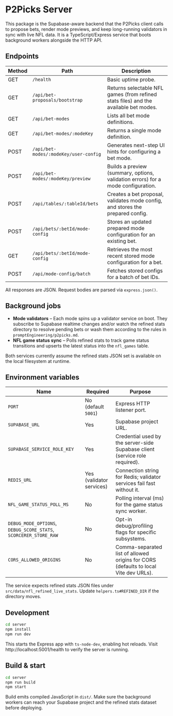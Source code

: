 # P2Picks Server

This package is the Supabase-aware backend that the P2Picks client calls to propose bets, render mode previews, and keep long-running validators in sync with live NFL data. It is a TypeScript/Express service that boots background workers alongside the HTTP API.

## Endpoints

| Method | Path | Description |
| --- | --- | --- |
| GET | `/health` | Basic uptime probe. |
| GET | `/api/bet-proposals/bootstrap` | Returns selectable NFL games (from refined stats files) and the available bet modes. |
| GET | `/api/bet-modes` | Lists all bet mode definitions. |
| GET | `/api/bet-modes/:modeKey` | Returns a single mode definition. |
| POST | `/api/bet-modes/:modeKey/user-config` | Generates next-step UI hints for configuring a bet mode. |
| POST | `/api/bet-modes/:modeKey/preview` | Builds a preview (summary, options, validation errors) for a mode configuration. |
| POST | `/api/tables/:tableId/bets` | Creates a bet proposal, validates mode config, and stores the prepared config. |
| POST | `/api/bets/:betId/mode-config` | Stores an updated prepared mode configuration for an existing bet. |
| GET | `/api/bets/:betId/mode-config` | Retrieves the most recent stored mode configuration for a bet. |
| POST | `/api/mode-config/batch` | Fetches stored configs for a batch of bet IDs. |

All responses are JSON. Request bodies are parsed via `express.json()`.

## Background jobs

- **Mode validators** – Each mode spins up a validator service on boot. They subscribe to Supabase realtime changes and/or watch the refined stats directory to resolve pending bets or wash them according to the rules in `promptEngineering/p2picks.md`.
- **NFL game status sync** – Polls refined stats to track game status transitions and upserts the latest status into the `nfl_games` table.

Both services currently assume the refined stats JSON set is available on the local filesystem at runtime.

## Environment variables

| Name | Required | Purpose |
| --- | --- | --- |
| `PORT` | No (default `5001`) | Express HTTP listener port. |
| `SUPABASE_URL` | Yes | Supabase project URL. |
| `SUPABASE_SERVICE_ROLE_KEY` | Yes | Credential used by the server-side Supabase client (service role required). |
| `REDIS_URL` | Yes (validator services) | Connection string for Redis; validator services fail fast without it. |
| `NFL_GAME_STATUS_POLL_MS` | No | Polling interval (ms) for the game status sync worker. |
| `DEBUG_MODE_OPTIONS`, `DEBUG_SCORE_STATS`, `SCORCERER_STORE_RAW` | No | Opt-in debug/profiling flags for specific subsystems. |
| `CORS_ALLOWED_ORIGINS` | No | Comma-separated list of allowed origins for CORS (defaults to local Vite dev URLs). |

The service expects refined stats JSON files under `src/data/nfl_refined_live_stats`. Update `helpers.ts#REFINED_DIR` if the directory moves.

## Development

```bash
cd server
npm install
npm run dev
```

This starts the Express app with `ts-node-dev`, enabling hot reloads. Visit http://localhost:5001/health to verify the server is running.

## Build & start

```bash
cd server
npm run build
npm start
```

Build emits compiled JavaScript in `dist/`. Make sure the background workers can reach your Supabase project and the refined stats dataset before deploying.

